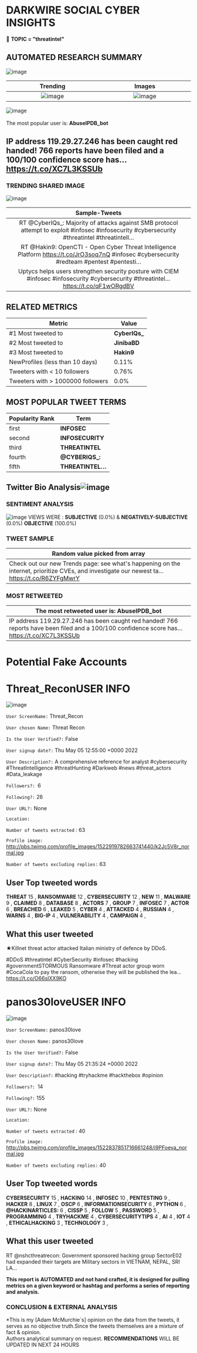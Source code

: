 # DARKWIRE SOCIAL CYBER INSIGHTS 
&#x1F34E; **TOPIC = "threatintel"**

## AUTOMATED RESEARCH SUMMARY
  ![image](darkLogo.png)   

|  Trending  |   Images | 
:-------------------------:|:-------------------------:
|  ![image](assets/threatintel/imageFile1.jpg)     <img width=200/> | ![image](assets/threatintel/imageFile2.jpg) <img width=200/> |   
 
 
![image](assets/threatintel/TWEETS.png)
<br></br>
The most popular user is: **AbuseIPDB_bot**  
 

## IP address 119.29.27.246 has been caught red handed! 766 reports have been filed and a 100/100 confidence score has… https://t.co/XC7L3KSSUb 

  




### TRENDING SHARED IMAGE

![image](assets/threatintel/twitterPostedImage.png)



|                **Sample-Tweets**        |
| :-------------: |
| RT @CyberIQs_: Majority of attacks against SMB protocol attempt to exploit #infosec #infosecurity #cybersecurity #threatintel #threatintell… |
| RT @Hakin9: OpenCTI - Open Cyber Threat Intelligence Platform https://t.co/JrO3soq7nQ #infosec #cybersecurity #redteam #pentest #pentesti… |
| Uptycs helps users strengthen security posture with CIEM #infosec #infosecurity #cybersecurity #threatintel… https://t.co/qF1wORgdBV |

## RELATED METRICS<br>
| Metric | Value |
| ------------- | ------------- |
| #1 Most tweeted to  | **CyberIQs_** |
| #2 Most tweeted to  | **JinibaBD** |
| #3 Most tweeted to  | **Hakin9** |
| NewProfiles (less than 10 days) | 0.11%  |
| Tweeters with < 10 followers  | 0.76%|
| Tweeters with > 1000000 followers  | 0.0%  |



## MOST POPULAR TWEET TERMS 


| Popularity Rank  | Term |
| ------------- | ------------- |
| first  | **INFOSEC**  |
| second  | **INFOSECURITY**  |
| third  | **THREATINTEL** |
| fourth  | **@CYBERIQS_:**  |
| fifth  | **THREATINTEL…**  |


## Twitter Bio Analysis![image](assets/threatintel/BIO.png)
### SENTIMENT ANALYSIS
![image](assets/threatintel/sentiment.png)
VIEWS WERE : **SUBJECTIVE**  (0.0%) & **NEGATIVELY-SUBJECTIVE** (0.0%) **OBJECTIVE** (100.0%)

### TWEET SAMPLE 
| Random value picked from array |
| ------------- |
|Check out our new Trends page: see what's happening on the internet, prioritize CVEs, and investigate our newest ta… https://t.co/R6ZYFgMwrY |

### MOST RETWEETED 

| The most retweeted user is: **AbuseIPDB_bot**  |
| ------------- |
| IP address 119.29.27.246 has been caught red handed! 766 reports have been filed and a 100/100 confidence score has… https://t.co/XC7L3KSSUb |

# Potential Fake Accounts
 
# Threat_ReconUSER INFO
![image](http://pbs.twimg.com/profile_images/1522919782663741440/k2Jc5V8r_normal.jpg)
 
`User ScreenName:` Threat_Recon 
 
`User chosen Name:` Threat Recon 
 
`Is the User Verified?:` False 
 
`User signup date?:` Thu May 05 12:55:00 +0000 2022 
 
`User Description?:` A comprehensive reference for analyst #cybersecurity #ThreatIntelligence #threatHunting #Darkweb #news #threat_actors #Data_leakage 
 
`Followers?: `6 
 
`Following?:` 26 
 
`User URL?:` None 
 
`Location:`  
 
`Number of tweets extracted`  : 63 
 
`Profile image:` http://pbs.twimg.com/profile_images/1522919782663741440/k2Jc5V8r_normal.jpg 
 
`Number of tweets excluding replies:` 63 
 

 

 
## User Top tweeted words 
 
**THREAT** 15 , **RANSOMWARE** 12 , **CYBERSECURITY** 12 , **NEW** 11 , **MALWARE** 9 , **CLAIMED** 8 , **DATABASE** 8 , **ACTORS** 7 , **GROUP** 7 , **INFOSEC** 7 , **ACTOR** 6 , **BREACHED** 6 , **LEAKED** 5 , **CYBER** 4 , **ATTACKED** 4 , **RUSSIAN** 4 , **WARNS** 4 , **BIG-IP** 4 , **VULNERABILITY** 4 , **CAMPAIGN** 4 , 
 
## What this user tweeted
 
★Killnet threat actor attacked Italian ministry of defence by DDoS.

#DDoS #threatintel #CyberSecurity #infosec #hacking #governmentSTORMOUS Ransomware #Threat  actor group worn #CocaCola to pay the ransom, otherwise they will be published the lea… https://t.co/O66sIXX9KO
 
# panos30loveUSER INFO
![image](http://pbs.twimg.com/profile_images/1522837851716661248/i9PFoeva_normal.jpg)
 
`User ScreenName:` panos30love 
 
`User chosen Name:` panos30love 
 
`Is the User Verified?:` False 
 
`User signup date?:` Thu May 05 21:35:24 +0000 2022 
 
`User Description?:` #hacking #tryhackme #hackthebox #opinion 
 
`Followers?: `14 
 
`Following?:` 155 
 
`User URL?:` None 
 
`Location:`  
 
`Number of tweets extracted`  : 40 
 
`Profile image:` http://pbs.twimg.com/profile_images/1522837851716661248/i9PFoeva_normal.jpg 
 
`Number of tweets excluding replies:` 40 
 

 

 
## User Top tweeted words 
 
**CYBERSECURITY** 15 , **HACKING** 14 , **INFOSEC** 10 , **PENTESTING** 9 , **HACKER** 8 , **LINUX** 7 , **OSCP** 6 , **INFORMATIONSECURITY** 6 , **PYTHON** 6 , **@HACKINARTICLES:** 6 , **CISSP** 5 , **FOLLOW** 5 , **PASSWORD** 5 , **PROGRAMMING** 4 , **TRYHACKME** 4 , **CYBERSECURITYTIPS** 4 , **AI** 4 , **IOT** 4 , **ETHICALHACKING** 3 , **TECHNOLOGY** 3 , 
 
## What this user tweeted
 
RT @nshcthreatrecon: Government sponsored hacking group SectorE02 had expanded their targets are Military sectors in VIETNAM, NEPAL, SRI LA…
 

<b> This report is AUTOMATED and not hand crafted, it is designed for pulling metrics on a given keyword or hashtag and performs a series of reporting and analysis.</b>  
### CONCLUSION & EXTERNAL ANALYSIS

*This is my [Adam McMurchie`s] opinion on the data from the tweets, it serves as no objective truth.Since the tweets themselves are a mixture of fact & opinion.<br>
Authors analytical summary on request.
**RECOMMENDATIONS** WILL BE UPDATED IN NEXT  24 HOURS <br>